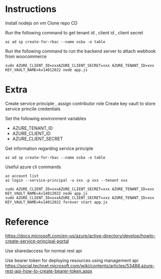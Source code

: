 
# Instructions

Install nodejs on vm
Clone repo
CD

Run the following command to get tenant id , client id , client secret
```
az ad sp create-for-rbac --name osba -o table 
```

Run the following command to run the backend server to attach webhook from woocommerce
```
sudo AZURE_CLIENT_ID=xxxAZURE_CLIENT_SECRET=xxx AZURE_TENANT_ID=xxx KEY_VAULT_NAME=kv14012022 node app.js
```


# Extra

Create service principle , assign contributor role 
Create key vault to store service princile credentials

Set the following environment variables

- AZURE_TENANT_ID
- AZURE_CLIENT_ID
- AZURE_CLIENT_SECRET

Get information regarding service principle
```
az ad sp create-for-rbac --name osba -o table 
```

Useful azure cli commands
```
az account list
az login --service-principal -u xxx -p xxx --tenant xxx

sudo AZURE_CLIENT_ID=xxxAZURE_CLIENT_SECRET=xxx AZURE_TENANT_ID=xxx KEY_VAULT_NAME=kv14012022 node app.js
sudo AZURE_CLIENT_ID=xxxAZURE_CLIENT_SECRET=xxx AZURE_TENANT_ID=xxx KEY_VAULT_NAME=kv14012022 forever start app.js
```


# Reference
https://docs.microsoft.com/en-us/azure/active-directory/develop/howto-create-service-principal-portal


Use sharedaccess for normal rest api

Use bearer token for deploying resources using management api
https://social.technet.microsoft.com/wiki/contents/articles/53488.azure-rest-api-how-to-create-bearer-token.aspx